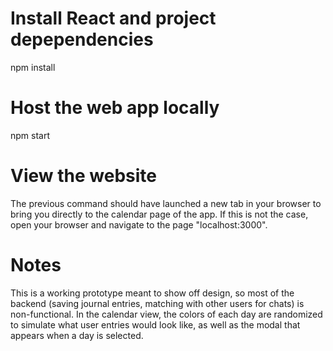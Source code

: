 # Install React and project depependencies

npm install

# Host the web app locally

npm start

# View the website

The previous command should have launched a new tab in your browser to bring you directly to the calendar page of the app.
If this is not the case, open your browser and navigate to the page "localhost:3000".

# Notes
This is a working prototype meant to show off design, so most of the backend (saving journal entries, matching with other users for chats) is non-functional. In the calendar view, the colors of each day are randomized to simulate what user entries would look like, as well as the modal that appears when a day is selected.
